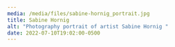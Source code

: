 ```yaml
---
media: /media/files/sabine-hornig_portrait.jpg
title: Sabine Hornig
alt: "Photography portrait of artist Sabine Hornig "
date: 2022-07-10T19:02:00-0500
---
```

